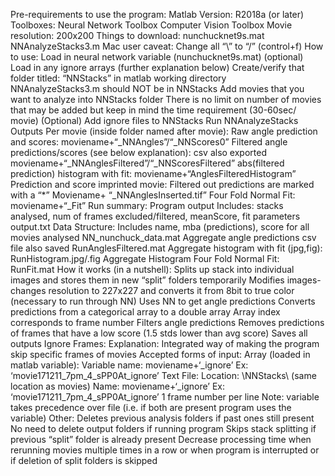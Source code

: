 Pre-requirements to use the program:
Matlab Version: R2018a (or later)
Toolboxes:
Neural Network Toolbox
Computer Vision Toolbox
Movie resolution: 200x200
Things to download:
nunchucknet9s.mat
NNAnalyzeStacks3.m
Mac user caveat: Change all “\” to “/”  (control+f)
How to use:
Load in neural network variable (nunchucknet9s.mat) 
(optional) Load in any ignore arrays (further explanation below) 
Create/verify that folder titled: “NNStacks” in matlab working directory  
NNAnalyzeStacks3.m should NOT be in NNStacks 
Add movies that you want to analyze into NNStacks folder 
There is no limit on number of movies that may be added but keep in mind the time requirement (30-60sec/ movie)
(Optional) Add ignore files to NNStacks
Run NNAnalyzeStacks
Outputs
Per movie (inside folder named after movie):
Raw angle prediction and scores: 
moviename+“_NNAngles”/“_NNScores0” 
Filtered angle predictions/scores (see below explanation): 
csv also exported
moviename+“_NNAnglesFiltered”/“_NNScoresFiltered”
abs(filtered prediction) histogram with fit: 
moviename+“AnglesFilteredHistogram” 
Prediction and score imprinted movie:
Filtered out predictions are marked with a “*”
Moviename+ “_NNAnglesInserted.tif” 
Four Fold Normal Fit:
moviename+“_Fit” 
Run summary:
Program output 
Includes: stacks analysed, num of frames excluded/filtered, meanScore, fit parameters
output.txt 
Data Structure:
Includes name, mba (predictions), score for all movies analysed
NN_nunchuck_data.mat
Aggregate angle predictions 
csv file also saved
RunAnglesFiltered.mat
Aggregate histogram with fit (jpg,fig):
RunHistogram.jpg/.fig
Aggregate Histogram Four Fold Normal Fit:
RunFit.mat
How it works (in a nutshell):
Splits up stack into individual images and stores them in new “split” folders temporarily
Modifies images-changes resolution to 227x227 and converts it from 8bit to true color (necessary to run through NN)
Uses NN to get angle predictions
Converts predictions from a categorical array to a double array
Array index corresponds to frame number
Filters angle predictions
Removes predictions of frames that have a low score (1.5 stds lower than avg score)
Saves all outputs
Ignore Frames:
Explanation: Integrated way of making the program skip specific frames of movies
Accepted forms of input:
Array (loaded in matlab variable):
Variable name: moviename+‘_ignore’
Ex: ‘movie171211_7pm_4_sPP0At_ignore’
Text File:
Location: \NNStacks\ (same location as movies)
Name: moviename+‘_ignore’
Ex: ‘movie171211_7pm_4_sPP0At_ignore’
1 frame number per line
Note: variable takes precedence over file (i.e. if both are present program uses the variable)
Other:
Deletes previous analysis folders if past ones still present
No need to delete output folders if running program
Skips stack splitting if previous “split” folder is already present 
 Decrease processing time when rerunning movies multiple times in a row or when program is interrupted or if deletion of split folders is skipped



